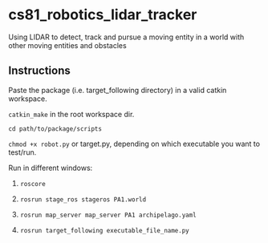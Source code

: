 # cs81_robotics_lidar_tracker
Using LIDAR to detect, track and pursue a moving entity in a world with other moving entities and obstacles

## Instructions
Paste the package (i.e. target_following directory) in a valid catkin workspace.

`catkin_make` in the root workspace dir.

`cd path/to/package/scripts`

`chmod +x robot.py` or target.py, depending on which executable you want to test/run.

Run in different windows:

1. `roscore`

2. `rosrun stage_ros stageros PA1.world`

3. `rosrun map_server map_server PA1 archipelago.yaml`

4. `rosrun target_following executable_file_name.py`
